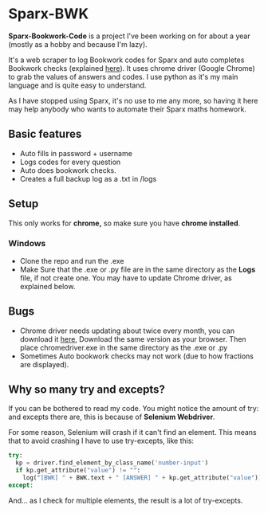 # Sparx-BWK
**Sparx-Bookwork-Code** is a project I've been working on for about a year (mostly as a hobby and because I'm lazy).

It's a web scraper to log Bookwork codes for Sparx and auto completes Bookwork checks (explained [here](https://support.sparx.co.uk/en/knowledge/what-is-a-bookwork-check-and-why-are-they-used-in-sparx)). It uses chrome driver (Google Chrome) to grab the values of answers and codes. I use python as it's my main language and is quite easy to understand.

As I have stopped using Sparx, it's no use to me any more, so having it here may help anybody who wants to automate their Sparx maths homework.

## Basic features
* Auto fills in password + username
* Logs codes for every question
* Auto does bookwork checks.
* Creates a full backup log as a .txt in /logs

## Setup
This only works for **chrome,** so make sure you have **chrome installed**.
### Windows
* Clone the repo and run the .exe
* Make Sure that the .exe or .py file are in the same directory as the **Logs** file, if not create one.
You may have to update Chrome driver, as explained below.

## Bugs
* Chrome driver needs updating about twice every month, you can download it [here](https://chromedriver.chromium.org/downloads), Download the same version
as your browser. Then place chromedriver.exe in the same directory as the .exe or .py
* Sometimes Auto bookwork checks may not work (due to how fractions are displayed). 
## Why so many try and excepts?
If you can be bothered to read my code. You might notice the amount of try: and excepts there are, this is because of **Selenium Webdriver**.

For some reason, Selenium will crash if it can't find an element. This means that to avoid crashing I have to use try-excepts, like this:
``` python
try:
  kp = driver.find_element_by_class_name('number-input')
  if kp.get_attribute("value") != "":
    log("[BWK] " + BWK.text + " [ANSWER] " + kp.get_attribute("value"))
except:
```
And... as I check for multiple elements, the result is a lot of try-excepts.
